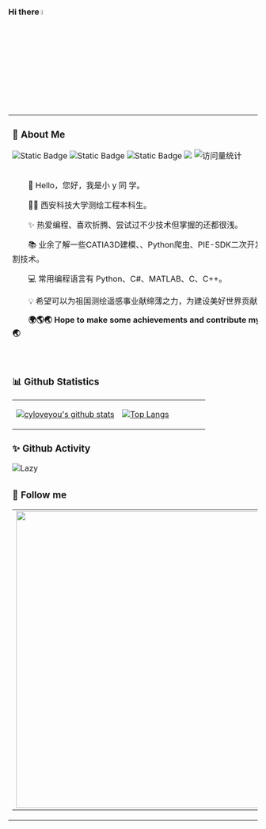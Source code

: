 ###  Hi there <a href="https://www.gautamkrishnar.com/"><img src="https://media.giphy.com/media/hvRJCLFzcasrR4ia7z/giphy.gif" width="5%"></a>
</td></tr> <tr><td>

<table>

<tr><td>
    
### 🤺 About Me
<!-- profile logo 个人资料徽标 -->

<div>
    <img alt="Static Badge" src="https://img.shields.io/badge/QQ-3232076199-blue">
    <img alt="Static Badge" src="https://img.shields.io/badge/Email-3232076199@QQ.com-red">
    <img alt="Static Badge" src="https://img.shields.io/badge/%E5%BE%AE%E4%BF%A1%E5%85%AC%E4%BC%97%E5%8F%B7-%E5%B0%8Fy%E5%8F%AA%E4%BC%9A%E5%86%99bug-yellow">
    <a href="https://blog.csdn.net/weixin_64989228?spm=1000.2115.3001.5343"><img src="https://img.shields.io/badge/CSDN-论坛-c32136" /></a>
    <!-- visitor statistics logo 访问量统计徽标 -->
    <img src="https://komarev.com/ghpvc/?username=cyloveyou&label=Views&color=0e75b6&style=flat" alt="访问量统计" />
</div>

<div>&nbsp;</div>


<img align="right" width="188" src="https://avatars.githubusercontent.com/u/99404614?v=4" />

<p>&emsp;&emsp;👋 Hello，您好，我是小 y 同 学。</p>
<p>&emsp;&emsp;👨‍🎓 西安科技大学测绘工程本科生。</p>
<p>&emsp;&emsp;✨ 热爱编程、喜欢折腾、尝试过不少技术但掌握的还都很浅。</p>
<p>&emsp;&emsp;📚 业余了解一些CATIA3D建模、、Python爬虫、PIE-SDK二次开发、3D打印、激光切割技术。</p>
<p>&emsp;&emsp;💻 常用编程语言有 Python、C#、MATLAB、C、C++。</p>
<p>&emsp;&emsp;💡 希望可以为祖国测绘遥感事业献绵薄之力，为建设美好世界贡献出自己的一份力。</strong></p>
<p><strong>&emsp;&emsp;🌍🌎🌏 Hope to make some achievements and contribute my own efforts to building a better world. 🌍🌎🌏</strong></p>
<div>&nbsp;</div>

</td></tr>



<tr><td>

### 📊 Github Statistics

<table>

<tr><td align="center" width="55%">
    
[![cyloveyou's github stats](https://github-readme-stats.vercel.app/api?username=cyloveyou&count_private=true&show_icons=true&theme=white)](https://github.com/cyloveyou/github-readme-stats)

</td><td align="top" width="45%">

[![Top Langs](https://github-readme-stats.vercel.app/api/top-langs/?username=cyloveyou&layout=compact&theme=white)](https://github.com/cyloveyou/github-readme-stats)

</table>

### ✨ Github Activity

<img src="https://github-readme-activity-graph.vercel.app/graph?username=luohongk&theme=tokyo-day&custom_title=Activity&radius=30&height=250" alt="Lazy">

<tr><td>

###  📧 Follow me
<table>
<tr><td align="center" width="55%">
<img align="Left" width="600" src="https://files.mdnice.com/user/36889/e916ac55-da6d-4376-92f3-03dcb8c9799b.jpg" />
</td><td align="top" width="15%">
<img align="Left" width="200" src="https://files.mdnice.com/user/36889/90f72fe9-1c32-4e92-b635-cb00e502dccb.jpg" />

</table>
</td></tr>
